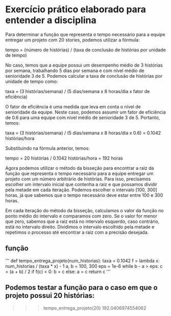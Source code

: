# Exercício prático elaborado para entender a disciplina

Para determinar a função que representa o tempo necessário para a equipe entregar um projeto com 20 stories, podemos utilizar a fórmula:

tempo = (número de histórias) / (taxa de conclusão de histórias por unidade de tempo)

No caso, temos que a equipe possui um desempenho médio de 3 histórias por semana, trabalhando 5 dias por semana e com nível médio de senioridade 3 de 5. Podemos calcular a taxa de conclusão de histórias por unidade de tempo como:

taxa = (3 histórias/semana) / (5 dias/semana x 8 horas/dia x fator de eficiência)

O fator de eficiência é uma medida que leva em conta o nível de senioridade da equipe. Neste caso, podemos assumir um fator de eficiência de 0.6 para uma equipe com nível médio de senioridade 3 de 5. Portanto, temos:

taxa = (3 histórias/semana) / (5 dias/semana x 8 horas/dia x 0.6) = 0.1042 histórias/hora

Substituindo na fórmula anterior, temos:

tempo = 20 histórias / 0.1042 histórias/hora = 192 horas

Agora podemos utilizar o método da bisseção para encontrar a raiz da função que representa o tempo necessário para a equipe entregar um projeto com um número arbitrário de histórias. Para isso, precisamos escolher um intervalo inicial que contenha a raiz e que possamos dividir pela metade em cada iteração. Podemos escolher o intervalo [100, 300] horas, já que sabemos que o tempo necessário deve estar entre 100 e 300 horas.

Em cada iteração do método da bisseção, calculamos o valor da função no ponto médio do intervalo e comparamos com zero. Se o valor for menor que zero, sabemos que a raiz está no intervalo esquerdo, caso contrário, está no intervalo direito. Dividimos o intervalo escolhido pela metade e repetimos o processo até encontrar a raiz com a precisão desejada.

## função

'''
def tempo_entrega_projeto(num_historias):
    taxa = 0.1042
    f = lambda x: num_historias / (taxa * x) - 1
    a, b = 100, 300
    eps = 1e-6
    while b - a > eps:
        c = (a + b) / 2
        if f(c) < 0:
            b = c
        else:
            a = c
    return c
'''

## Podemos testar a função para o caso em que o projeto possui 20 histórias:

>>> tempo_entrega_projeto(20)
192.0406974554062


